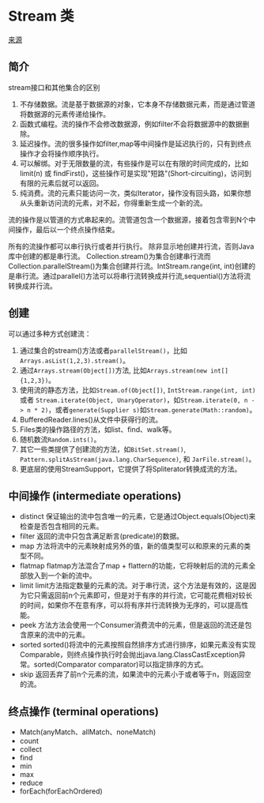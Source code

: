 # Stream 类

[来源](https://docs.oracle.com/javase/8/docs/api/java/util/stream/package-summary.html)

## 简介

stream接口和其他集合的区别

1. 不存储数据。流是基于数据源的对象，它本身不存储数据元素，而是通过管道将数据源的元素传递给操作。
2. 函数式编程。流的操作不会修改数据源，例如filter不会将数据源中的数据删除。
3. 延迟操作。流的很多操作如filter,map等中间操作是延迟执行的，只有到终点操作才会将操作顺序执行。
4. 可以解绑。对于无限数量的流，有些操作是可以在有限的时间完成的，比如limit(n) 或 findFirst()，这些操作可是实现"短路"(Short-circuiting)，访问到有限的元素后就可以返回。
5. 纯消费。流的元素只能访问一次，类似Iterator，操作没有回头路，如果你想从头重新访问流的元素，对不起，你得重新生成一个新的流。  

流的操作是以管道的方式串起来的。流管道包含一个数据源，接着包含零到N个中间操作，最后以一个终点操作结束。

所有的流操作都可以串行执行或者并行执行。
除非显示地创建并行流，否则Java库中创建的都是串行流。 Collection.stream()为集合创建串行流而Collection.parallelStream()为集合创建并行流。IntStream.range(int, int)创建的是串行流。通过parallel()方法可以将串行流转换成并行流,sequential()方法将流转换成并行流。


## 创建

可以通过多种方式创建流：

1. 通过集合的stream()方法或者```parallelStream()```，比如```Arrays.asList(1,2,3).stream()```。
2. 通过```Arrays.stream(Object[])```方法, 比如```Arrays.stream(new int[]{1,2,3})```。
3. 使用流的静态方法，比如```Stream.of(Object[])```, ```IntStream.range(int, int)``` 或者 ```Stream.iterate(Object, UnaryOperator)```，如```Stream.iterate(0, n -> n * 2)```，或者```generate(Supplier s)```如```Stream.generate(Math::random)```。
4. BufferedReader.lines()从文件中获得行的流。
5. Files类的操作路径的方法，如list、find、walk等。
6. 随机数流```Random.ints()```。
7. 其它一些类提供了创建流的方法，如```BitSet.stream()```, ```Pattern.splitAsStream(java.lang.CharSequence)```, 和 ```JarFile.stream()```。
8. 更底层的使用StreamSupport，它提供了将Spliterator转换成流的方法。

## 中间操作 (intermediate operations)
- distinct   保证输出的流中包含唯一的元素，它是通过Object.equals(Object)来检查是否包含相同的元素。
- filter   返回的流中只包含满足断言(predicate)的数据。
- map   方法将流中的元素映射成另外的值，新的值类型可以和原来的元素的类型不同。
- flatmap   flatmap方法混合了map + flattern的功能，它将映射后的流的元素全部放入到一个新的流中。
- limit   limit方法指定数量的元素的流。对于串行流，这个方法是有效的，这是因为它只需返回前n个元素即可，但是对于有序的并行流，它可能花费相对较长的时间，如果你不在意有序，可以将有序并行流转换为无序的，可以提高性能。
- peek   方法方法会使用一个Consumer消费流中的元素，但是返回的流还是包含原来的流中的元素。
- sorted   sorted()将流中的元素按照自然排序方式进行排序，如果元素没有实现Comparable，则终点操作执行时会抛出java.lang.ClassCastException异常。sorted(Comparator comparator)可以指定排序的方式。
- skip   返回丢弃了前n个元素的流，如果流中的元素小于或者等于n，则返回空的流。

## 终点操作 (terminal operations)
- Match(anyMatch、allMatch、noneMatch)
- count
- collect
- find 
- min 
- max
- reduce
- forEach(forEachOrdered)
